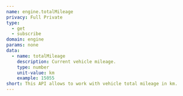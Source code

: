 ```yaml
---
name: engine.totalMileage
privacy: Full Private
type:
  - get
  - subscribe
domain: engine
params: none
data:
  - name: totalMileage
    description: Current vehicle mileage.
    type: number
    unit-value: km
    example: 15055
short: This API allows to work with vehicle total mileage in km.
---
```



